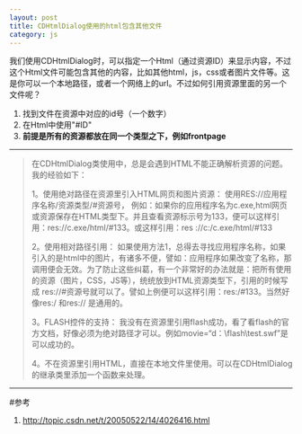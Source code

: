 ```yaml
---
layout: post
title: CDHtmlDialog使用的html包含其他文件
category: js
---
```


我们使用CDHtmlDialog时，可以指定一个Html（通过资源ID）来显示内容，不过这个Html文件可能包含其他的内容，比如其他html，js，css或者图片文件等。这是你可以一个本地路径，或者一个网络上的url。不过如何引用资源里面的另一个文件呢？
        
1. 找到文件在资源中对应的id号（一个数字）
1. 在Html中使用"#ID"
1. **前提是所有的资源都放在同一个类型之下，例如frontpage**
   
---

> 在CDHtmlDialog类使用中，总是会遇到HTML不能正确解析资源的问题。我的经验如下： 
> 
> 1。使用绝对路径在资源里引入HTML网页和图片资源： 
>  使用RES://应用程序名称/资源类型/#资源号， 
>  例如：如果你的应用程序名为c.exe,html网页或资源保存在HTML类型下。并且查看资源标示号为133，便可以这样引用：res://c.exe/html/#133。或这样引用：res 
> ://c:/c.exe/html/#133 
> 
> 2。使用相对路径引用： 
>  如果使用方法1，总得去寻找应用程序名称，如果引入的是html中的图片，有诸多不便，譬如：应用程序如果改变了名称，那调用便会无效。为了防止这些纠葛，有一个非常好的办法就是：把所有使用的资源（图片，CSS，JS等），统统放到HTML资源类型下，引用的时候写成   res://#资源号就可以了。譬如上例便可以这样引用：res:/#133。当然好像res:/   和res://   是通用的。 
> 
> 3。FLASH控件的支持： 
>  我没有在资源里引用flash成功，看了看flash的官方文档，好像必须为绝对路径才可以。例如movie=“d：\\flash\\test.swf”是可以成功的。 
> 
> 4。不在资源里引用HTML，直接在本地文件里使用。可以在CDHtmlDialog的继承类里添加一个函数来处理。 



   
---

#参考
1. <http://topic.csdn.net/t/20050522/14/4026416.html>

